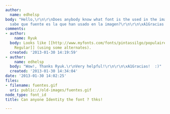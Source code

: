 ```yaml
---
author:
  name: edhelsp
body: "Hello,\r\n\r\nDoes anybody know what font is the used in the image posted?\r\n\r\nThanks!!\r\n\r\n\xBFAlguien
  sabe que fuente es la que han usado en la imagen?\r\n\r\n\xA1Gracias!"
comments:
- author:
    name: Ryuk
  body: Looks like [[http://www.myfonts.com/fonts/pintassilgo/populaire/regular/|Populaire
    Regular]] (using some alternates).
  created: '2013-01-30 14:19:59'
- author:
    name: edhelsp
  body: "Wow!, Thanks Ryuk.\r\nVery helpful!\r\n\r\n\xA1Gracias!  :)"
  created: '2013-01-30 14:34:04'
date: '2013-01-30 14:02:25'
files:
- filename: fuentes.gif
  uri: public://old-images/fuentes.gif
node_type: font_id
title: Can anyone Identity the font ? thks!

---
```

